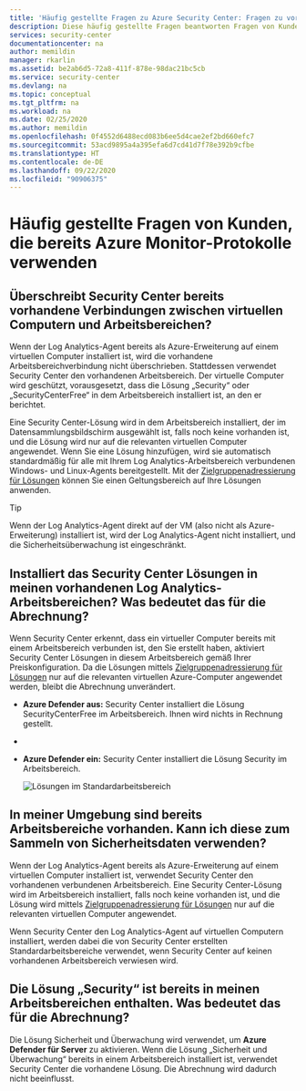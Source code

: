 ```yaml
---
title: 'Häufig gestellte Fragen zu Azure Security Center: Fragen zu vorhandenen Log Analytics-Agents'
description: Diese häufig gestellte Fragen beantworten Fragen von Kunden, die den Log Analytics-Agent bereits verwenden und Azure Security Center in Erwägung ziehen, ein Produkt, das Sie beim Verhindern und Erkennen von sowie Reagieren auf Bedrohungen unterstützt.
services: security-center
documentationcenter: na
author: memildin
manager: rkarlin
ms.assetid: be2ab6d5-72a8-411f-878e-98dac21bc5cb
ms.service: security-center
ms.devlang: na
ms.topic: conceptual
ms.tgt_pltfrm: na
ms.workload: na
ms.date: 02/25/2020
ms.author: memildin
ms.openlocfilehash: 0f4552d6488ecd083b6ee5d4cae2ef2bd660efc7
ms.sourcegitcommit: 53acd9895a4a395efa6d7cd41d7f78e392b9cfbe
ms.translationtype: HT
ms.contentlocale: de-DE
ms.lasthandoff: 09/22/2020
ms.locfileid: "90906375"
---
```

# <a name="faq-for-customers-already-using-azure-monitor-logs"></a>Häufig gestellte Fragen von Kunden, die bereits Azure Monitor-Protokolle verwenden<a name="existingloganalyticscust"></a>

## <a name="does-security-center-override-any-existing-connections-between-vms-and-workspaces"></a>Überschreibt Security Center bereits vorhandene Verbindungen zwischen virtuellen Computern und Arbeitsbereichen?

Wenn der Log Analytics-Agent bereits als Azure-Erweiterung auf einem virtuellen Computer installiert ist, wird die vorhandene Arbeitsbereichverbindung nicht überschrieben. Stattdessen verwendet Security Center den vorhandenen Arbeitsbereich. Der virtuelle Computer wird geschützt, vorausgesetzt, dass die Lösung „Security“ oder „SecurityCenterFree“ in dem Arbeitsbereich installiert ist, an den er berichtet. 

Eine Security Center-Lösung wird in dem Arbeitsbereich installiert, der im Datensammlungsbildschirm ausgewählt ist, falls noch keine vorhanden ist, und die Lösung wird nur auf die relevanten virtuellen Computer angewendet. Wenn Sie eine Lösung hinzufügen, wird sie automatisch standardmäßig für alle mit Ihrem Log Analytics-Arbeitsbereich verbundenen Windows- und Linux-Agents bereitgestellt. Mit der [Zielgruppenadressierung für Lösungen](../operations-management-suite/operations-management-suite-solution-targeting.md) können Sie einen Geltungsbereich auf Ihre Lösungen anwenden.

> [!TIP]
> Wenn der Log Analytics-Agent direkt auf der VM (also nicht als Azure-Erweiterung) installiert ist, wird der Log Analytics-Agent nicht installiert, und die Sicherheitsüberwachung ist eingeschränkt.

## <a name="does-security-center-install-solutions-on-my-existing-log-analytics-workspaces-what-are-the-billing-implications"></a>Installiert das Security Center Lösungen in meinen vorhandenen Log Analytics-Arbeitsbereichen? Was bedeutet das für die Abrechnung?
Wenn Security Center erkennt, dass ein virtueller Computer bereits mit einem Arbeitsbereich verbunden ist, den Sie erstellt haben, aktiviert Security Center Lösungen in diesem Arbeitsbereich gemäß Ihrer Preiskonfiguration. Da die Lösungen mittels [Zielgruppenadressierung für Lösungen](../operations-management-suite/operations-management-suite-solution-targeting.md) nur auf die relevanten virtuellen Azure-Computer angewendet werden, bleibt die Abrechnung unverändert.

- **Azure Defender aus:** Security Center installiert die Lösung SecurityCenterFree im Arbeitsbereich. Ihnen wird nichts in Rechnung gestellt.
- 
- **Azure Defender ein:** Security Center installiert die Lösung Security im Arbeitsbereich.

   ![Lösungen im Standardarbeitsbereich](./media/security-center-platform-migration-faq/solutions.png)

## <a name="i-already-have-workspaces-in-my-environment-can-i-use-them-to-collect-security-data"></a>In meiner Umgebung sind bereits Arbeitsbereiche vorhanden. Kann ich diese zum Sammeln von Sicherheitsdaten verwenden?
Wenn der Log Analytics-Agent bereits als Azure-Erweiterung auf einem virtuellen Computer installiert ist, verwendet Security Center den vorhandenen verbundenen Arbeitsbereich. Eine Security Center-Lösung wird im Arbeitsbereich installiert, falls noch keine vorhanden ist, und die Lösung wird mittels [Zielgruppenadressierung für Lösungen](../operations-management-suite/operations-management-suite-solution-targeting.md) nur auf die relevanten virtuellen Computer angewendet.

Wenn Security Center den Log Analytics-Agent auf virtuellen Computern installiert, werden dabei die von Security Center erstellten Standardarbeitsbereiche verwendet, wenn Security Center auf keinen vorhandenen Arbeitsbereich verwiesen wird.

## <a name="i-already-have-security-solution-on-my-workspaces-what-are-the-billing-implications"></a>Die Lösung „Security“ ist bereits in meinen Arbeitsbereichen enthalten. Was bedeutet das für die Abrechnung?
Die Lösung Sicherheit und Überwachung wird verwendet, um **Azure Defender für Server** zu aktivieren. Wenn die Lösung „Sicherheit und Überwachung“ bereits in einem Arbeitsbereich installiert ist, verwendet Security Center die vorhandene Lösung. Die Abrechnung wird dadurch nicht beeinflusst.
